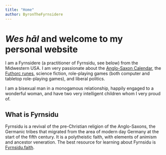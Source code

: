 ```yaml
---
title: "Home"
author: ByronTheFyrnsidere
---
```


# *Wes hāl* and welcome to my personal website

I am a Fyrnsidere (a practitioner of Fyrnsidu, 
see below) from the Midwestern USA. I am very
passionate about the [Anglo-Saxon Calendar](https://minewyrtruman.wordpress.com/the-anglo-saxon-calendar/),
the [Futhorc runes](https://minewyrtruman.wordpress.com/2020/06/10/writing-in-anglo-saxon-runes/),
science fiction, role-playing games (both computer
and tabletop role-playing games), and liberal
politics.

I am a bisexual man in a monogamous relationship,
happily engaged to a wonderful woman, and have 
two very intelligent children whom I very proud of.

## What is Fyrnsidu

Fyrnsidu is a revival of the pre-Christian religion
of the Anglo-Saxons, the Germanic tribes that migrated
from the area of modern day Germany at the start
of the fifth century. It is a polytheistic faith,
with elements of animism and ancestor veneration.
The best resource for learning about Fyrnsidu is
[Fyrnsidu.faith](https://fyrnsidu.faith).

